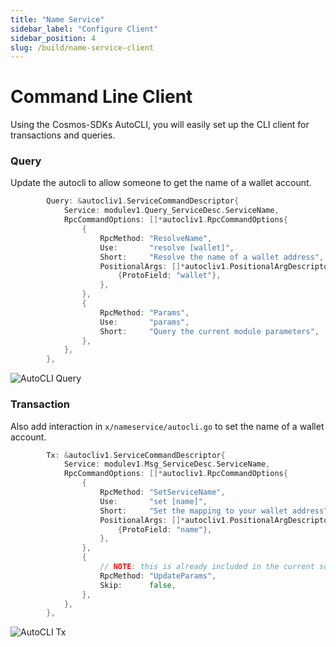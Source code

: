 ```yaml
---
title: "Name Service"
sidebar_label: "Configure Client"
sidebar_position: 4
slug: /build/name-service-client
---
```


# Command Line Client

Using the Cosmos-SDKs AutoCLI, you will easily set up the CLI client for transactions and queries.

### Query

Update the autocli to allow someone to get the name of a wallet account.

```go title="x/nameservice/autocli.go"
		Query: &autocliv1.ServiceCommandDescriptor{
            Service: modulev1.Query_ServiceDesc.ServiceName,
			RpcCommandOptions: []*autocliv1.RpcCommandOptions{
				{
					RpcMethod: "ResolveName",
					Use:       "resolve [wallet]",
					Short:     "Resolve the name of a wallet address",
					PositionalArgs: []*autocliv1.PositionalArgDescriptor{
						{ProtoField: "wallet"},
					},
				},
				{
					RpcMethod: "Params",
					Use:       "params",
					Short:     "Query the current module parameters",
				},
      		},
    	},
```

![AutoCLI Query](https://github.com/rollchains/spawn/assets/31943163/fefe8c7d-88b5-42d5-afd9-cb33cd22df16)


### Transaction

Also add interaction in `x/nameservice/autocli.go` to set the name of a wallet account.

```go title="x/nameservice/autocli.go"
		Tx: &autocliv1.ServiceCommandDescriptor{
			Service: modulev1.Msg_ServiceDesc.ServiceName,
			RpcCommandOptions: []*autocliv1.RpcCommandOptions{
				{
					RpcMethod: "SetServiceName",
					Use:       "set [name]",
					Short:     "Set the mapping to your wallet address",
					PositionalArgs: []*autocliv1.PositionalArgDescriptor{
						{ProtoField: "name"},
					},
				},
                {
					// NOTE: this is already included in the current source
					RpcMethod: "UpdateParams",
					Skip:      false,
				},
			},
		},
```

![AutoCLI Tx](https://github.com/rollchains/spawn/assets/31943163/e945c898-415c-4d22-8bb3-b8af34a44cee)
